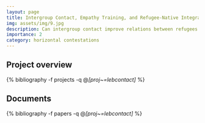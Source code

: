 ```yaml
---
layout: page
title: Intergroup Contact, Empathy Training, and Refugee-Native Integration in Lebanon
img: assets/img/9.jpg
description: Can intergroup contact improve relations between refugees and host communities? If so, are there added returns to combining contact and empathy education? Does either approach unlock spillover effects among household members? To answer these questions, we conduct a field experiment that brings together Syrian refugees and Lebanese nationals in three localities in Lebanon, where refugees make up a quarter of the population. Working with a Lebanese NGO, we randomly assign Lebanese and Syrian youth participants to an ethnically heterogeneous or homogeneous classroom for a 12-week psycho-social support program. We further randomize whether participants received additional empathy education or a placebo curriculum focused on health and nutrition. We find that contact is more effective at teaching conflict resolution, but reduces the willingness to engage in further contact, as measured by attending an event celebrating the ougroup’s culture. By contrast, empathy education decreases prejudice without negative effects on behavior. We do not find clear interaction effects of contact and empathy training, nor significant spillover effects among parents. The results point to the different trade-offs associated with both contact and empathy interventions in fragile settings.
importance: 2
category: horizontal contestations
---
```


## Project overview

<div class="publications">

  {% bibliography -f projects -q @*[proj~=lebcontact]* %}

</div>

## Documents

<div class="publications">

  {% bibliography -f papers -q @*[proj~=lebcontact]* %}

</div>
